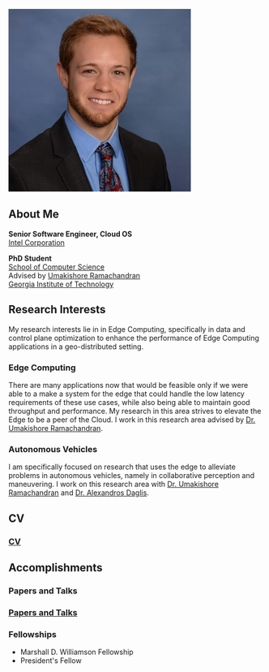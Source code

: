 ![Tyler Landle](./professional_pic.jpeg) 

## About Me

**Senior Software Engineer, Cloud OS**\
[Intel Corporation](https://www.intc.com/segments)

**PhD Student**\
[School of Computer Science](https://scs.gatech.edu/)\
Advised by [Umakishore Ramachandran](https://www.cc.gatech.edu/~rama/)\
[Georgia Institute of Technology](https://www.cc.gatech.edu/)

## Research Interests

My research interests lie in in Edge Computing, specifically in data and control plane optimization to enhance the performance of Edge Computing applications in a geo-distributed setting.

### Edge Computing

There are many applications now that would be feasible only if we were able to a make a system for the edge that could handle the low latency requirements of these use cases, while also being able to maintain good throughput and performance. My research in this area strives to elevate the Edge to be a peer of the Cloud. I work in this research area advised by [Dr. Umakishore Ramachandran](https://www.cc.gatech.edu/~rama/).

### Autonomous Vehicles

I am specifically focused on research that uses the edge to alleviate problems in autonomous vehicles, namely in collaborative perception and maneuvering. I work on this research area with [Dr. Umakishore Ramachandran](https://www.cc.gatech.edu/~rama/) and [Dr. Alexandros Daglis](https://www.cc.gatech.edu/~adaglis3/).

## CV

### [CV](./cv.md)

## Accomplishments

### Papers and Talks

### [Papers and Talks](./papers_and_talks.md)

### Fellowships

- Marshall D. Williamson Fellowship
- President's Fellow


